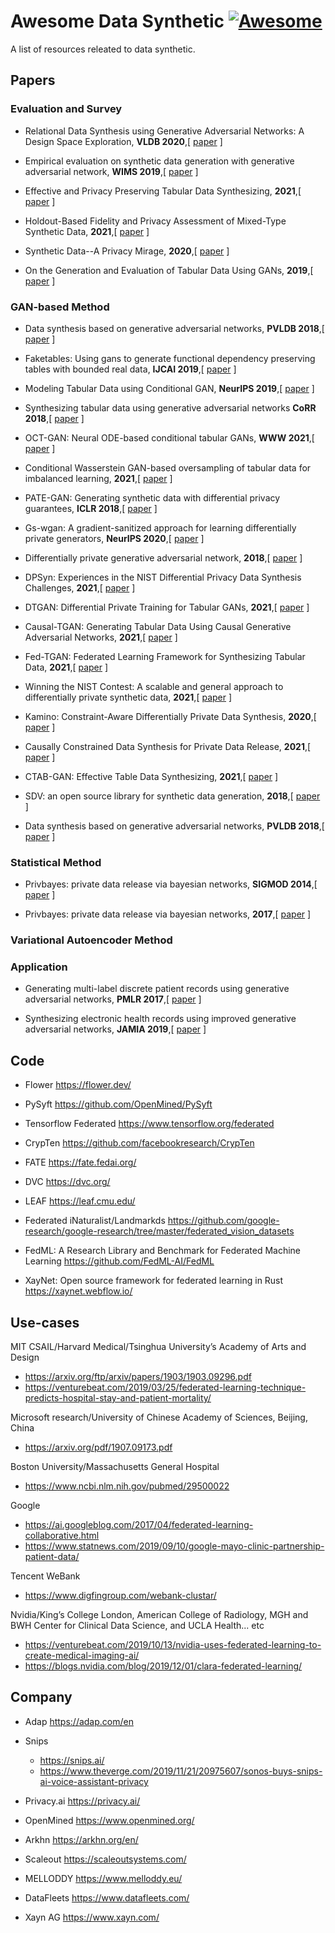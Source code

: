 # Awesome Data Synthetic [![Awesome](https://awesome.re/badge.svg)](https://awesome.re)

A list of resources releated to data synthetic.

## Papers

### Evaluation and Survey

* Relational Data Synthesis using Generative Adversarial Networks: A Design Space Exploration, **VLDB 2020**,[ [paper](http://www.vldb.org/pvldb/vol13/p1962-fan.pdf) ] 

* Empirical evaluation on synthetic data generation with generative adversarial network, **WIMS 2019**,[ [paper](https://dl.acm.org/doi/10.1145/3326467.3326474) ] 

* Effective and Privacy Preserving Tabular Data Synthesizing, **2021**,[ [paper](https://arxiv.org/pdf/2108.10064.pdf) ] 

* Holdout-Based Fidelity and Privacy Assessment of Mixed-Type Synthetic Data, **2021**,[ [paper](https://arxiv.org/pdf/2104.00635.pdf) ] 

* Synthetic Data--A Privacy Mirage, **2020**,[ [paper](https://arxiv.org/pdf/2011.07018.pdf) ] 

* On the Generation and Evaluation of Tabular Data Using GANs, **2019**,[ [paper](https://www.ru.nl/publish/pages/769526/z04_master_thesis_brenninkmeijer.pdf) ] 


### GAN-based Method

* Data synthesis based on generative adversarial networks, **PVLDB 2018**,[ [paper](https://www.vldb.org/pvldb/vol11/p1071-park.pdf) ] 

* Faketables: Using gans to generate functional dependency preserving tables with bounded real data, **IJCAI 2019**,[ [paper](https://www.ijcai.org/proceedings/2019/0287.pdf) ] 

* Modeling Tabular Data using Conditional GAN, **NeurIPS 2019**,[ [paper](https://papers.nips.cc/paper/2019/file/254ed7d2de3b23ab10936522dd547b78-Paper.pdf) ] 

* Synthesizing tabular data using generative adversarial networks **CoRR 2018**,[ [paper](https://arxiv.org/pdf/1811.11264.pdf) ] 

* OCT-GAN: Neural ODE-based conditional tabular GANs, **WWW 2021**,[ [paper](https://arxiv.org/pdf/2105.14969.pdf) ] 

* Conditional Wasserstein GAN-based oversampling of tabular data for imbalanced learning, **2021**,[ [paper](https://arxiv.org/pdf/2008.09202.pdf) ] 

* PATE-GAN: Generating synthetic data with differential privacy guarantees, **ICLR 2018**,[ [paper](https://openreview.net/pdf?id=S1zk9iRqF7) ] 

* Gs-wgan: A gradient-sanitized approach for learning differentially private generators, **NeurIPS 2020**,[ [paper](https://arxiv.org/pdf/2006.08265.pdf) ] 

* Differentially private generative adversarial network, **2018**,[ [paper](https://arxiv.org/pdf/1802.06739.pdf?utm_source=share&utm_medium=ios_app&utm_name=iossmf) ] 

* DPSyn: Experiences in the NIST Differential Privacy Data Synthesis Challenges, **2021**,[ [paper](https://arxiv.org/pdf/2106.12949.pdf) ] 

* DTGAN: Differential Private Training for Tabular GANs, **2021**,[ [paper](https://arxiv.org/pdf/2107.02521.pdf) ] 

* Causal-TGAN: Generating Tabular Data Using Causal Generative Adversarial Networks, **2021**,[ [paper](https://arxiv.org/pdf/2104.10680.pdf) ] 

* Fed-TGAN: Federated Learning Framework for Synthesizing Tabular Data, **2021**,[ [paper](https://arxiv.org/pdf/2108.07927.pdf) ] 

* Winning the NIST Contest: A scalable and general approach to differentially private synthetic data, **2021**,[ [paper](https://arxiv.org/pdf/2108.04978.pdf) ] 

* Kamino: Constraint-Aware Differentially Private Data Synthesis, **2020**,[ [paper](https://arxiv.org/pdf/2012.15713.pdf) ] 

* Causally Constrained Data Synthesis for Private Data Release, **2021**,[ [paper](https://arxiv.org/pdf/2105.13144.pdf) ] 

* CTAB-GAN: Effective Table Data Synthesizing, **2021**,[ [paper](https://arxiv.org/pdf/2102.08369.pdf) ] 

* SDV: an open source library for synthetic data generation, **2018**,[ [paper](https://dspace.mit.edu/bitstream/handle/1721.1/121631/1098174866-MIT.pdf?sequence=1&isAllowed=y) ] 

* Data synthesis based on generative adversarial networks, **PVLDB 2018**,[ [paper](https://www.vldb.org/pvldb/vol11/p1071-park.pdf) ] 


### Statistical Method

* Privbayes: private data release via bayesian networks, **SIGMOD 2014**,[ [paper](http://dimacs.rutgers.edu/~graham/pubs/papers/PrivBayes.pdf) ] 

* Privbayes: private data release via bayesian networks, **2017**,[ [paper](https://dl.acm.org/doi/pdf/10.1145/3134428) ] 



### Variational Autoencoder Method


### 


### Application

* Generating multi-label discrete patient records using generative adversarial networks, **PMLR 2017**,[ [paper](http://proceedings.mlr.press/v68/choi17a/choi17a.pdf) ] 

* Synthesizing electronic health records using improved generative adversarial networks, **JAMIA 2019**,[ [paper](https://pubmed.ncbi.nlm.nih.gov/30535151/) ] 



## Code

* Flower https://flower.dev/

* PySyft https://github.com/OpenMined/PySyft

* Tensorflow Federated  https://www.tensorflow.org/federated

* CrypTen https://github.com/facebookresearch/CrypTen

* FATE https://fate.fedai.org/

* DVC https://dvc.org/

* LEAF https://leaf.cmu.edu/

* Federated iNaturalist/Landmarkds https://github.com/google-research/google-research/tree/master/federated_vision_datasets

* FedML: A Research Library and Benchmark for Federated Machine Learning https://github.com/FedML-AI/FedML

* XayNet: Open source framework for federated learning in Rust https://xaynet.webflow.io/ 


## Use-cases

MIT CSAIL/Harvard Medical/Tsinghua University’s Academy of Arts and Design

* https://arxiv.org/ftp/arxiv/papers/1903/1903.09296.pdf
* https://venturebeat.com/2019/03/25/federated-learning-technique-predicts-hospital-stay-and-patient-mortality/

Microsoft research/University of Chinese Academy of Sciences, Beijing, China

* https://arxiv.org/pdf/1907.09173.pdf

Boston University/Massachusetts General Hospital

* https://www.ncbi.nlm.nih.gov/pubmed/29500022

Google

* https://ai.googleblog.com/2017/04/federated-learning-collaborative.html
* https://www.statnews.com/2019/09/10/google-mayo-clinic-partnership-patient-data/

Tencent WeBank

* https://www.digfingroup.com/webank-clustar/

Nvidia/King’s College London, American College of Radiology, MGH and BWH Center for Clinical Data Science, and UCLA Health... etc

* https://venturebeat.com/2019/10/13/nvidia-uses-federated-learning-to-create-medical-imaging-ai/
* https://blogs.nvidia.com/blog/2019/12/01/clara-federated-learning/





## Company

* Adap https://adap.com/en

* Snips
    * https://snips.ai/
    * https://www.theverge.com/2019/11/21/20975607/sonos-buys-snips-ai-voice-assistant-privacy

* Privacy.ai https://privacy.ai/

* OpenMined https://www.openmined.org/

* Arkhn https://arkhn.org/en/

* Scaleout https://scaleoutsystems.com/

* MELLODDY https://www.melloddy.eu/

* DataFleets https://www.datafleets.com/

* Xayn AG https://www.xayn.com/
